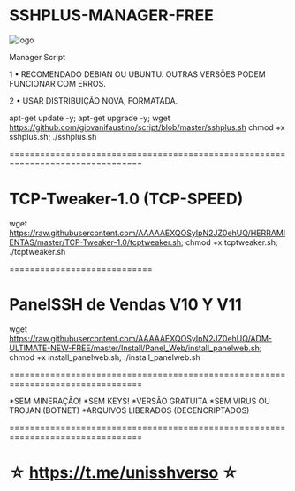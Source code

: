 ﻿# SSHPLUS-MANAGER-FREE

![logo](hhttps://github.com/giovanifaustino/script/blob/master/SSHPLUS_MANAGER.jpg)

Manager Script

1 • RECOMENDADO DEBIAN OU UBUNTU. OUTRAS VERSÕES PODEM FUNCIONAR COM ERROS.

2 • USAR DISTRIBUIÇÃO NOVA, FORMATADA.

apt-get update -y; apt-get upgrade -y; wget https://github.com/giovanifaustino/script/blob/master/sshplus.sh chmod +x sshplus.sh; ./sshplus.sh

================================================================================

# TCP-Tweaker-1.0 (TCP-SPEED)

wget https://raw.githubusercontent.com/AAAAAEXQOSyIpN2JZ0ehUQ/HERRAMIENTAS/master/TCP-Tweaker-1.0/tcptweaker.sh; chmod +x tcptweaker.sh; ./tcptweaker.sh

============================
# PanelSSH de Vendas V10 Y V11

wget https://raw.githubusercontent.com/AAAAAEXQOSyIpN2JZ0ehUQ/ADM-ULTIMATE-NEW-FREE/master/Install/Panel_Web/install_panelweb.sh; chmod +x install_panelweb.sh; ./install_panelweb.sh

================================================================================

*SEM MINERAÇÃO! *SEM KEYS! *VERSÃO GRATUITA *SEM VIRUS OU TROJAN (BOTNET) *ARQUIVOS LIBERADOS (DECENCRIPTADOS)

================================================================================

☆ https://t.me/unisshverso ☆
=================================================

